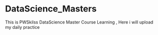 # DataScience_Masters
This is PWSkilss DataScience Master Course Learning , Here i will upload my daily practice
